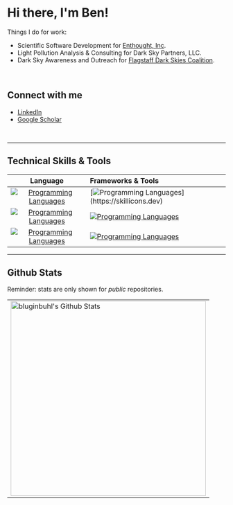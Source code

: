 # Hi there, I'm Ben!

Things I do for work:
- Scientific Software Development for [Enthought, Inc](https://www.enthought.com/).
- Light Pollution Analysis & Consulting for Dark Sky Partners, LLC.
- Dark Sky Awareness and Outreach for [Flagstaff Dark Skies Coalition](https://flagstaffdarkskies.org/).

<br />

## Connect with me

- [LinkedIn](https://linkedin.com/in/benluginbuhl)
- [Google Scholar](https://scholar.google.com/citations?user=lAqY7oIAAAAJ&hl=en)

<br />

---
## Technical Skills & Tools

| Language | Frameworks & Tools |
|:--------:|:-------------------|
[![Programming Languages](https://skillicons.dev/icons?i=py)](https://skillicons.dev) | [![Programming Languages](https://skillicons.dev/icons?i=sklearn,pytorch,opencv,fastapi,django,flask,)](https://skillicons.dev) |
[![Programming Languages](https://skillicons.dev/icons?i=js,ts,html,css)](https://skillicons.dev) | [![Programming Languages](https://skillicons.dev/icons?i=react,redux,nodejs,vite,vitest,npm,d3,materialui,bootstrap,tailwind)](https://skillicons.dev) |
[![Programming Languages](https://skillicons.dev/icons?i=git)](https://skillicons.dev) | [![Programming Languages](https://skillicons.dev/icons?i=github,githubactions,gitlab)](https://skillicons.dev) |

---

## Github Stats

Reminder: stats are only shown for _public_ repositories.
<table align="center">
 <tr>
  <td>
   <img align="center" alt="bluginbuhl's Github Stats" width="450px" src="https://github-readme-stats.vercel.app/api?username=bluginbuhl&show_icons=true&hide_border=true&count_private=true&theme=dark" />
  </td>
 <tr>
</table>


<!-- variable definitions -->
[linkedin]: https://linkedin.com/in/benluginbuhl
[googlescholar]: https://scholar.google.com/citations?user=lAqY7oIAAAAJ&hl=en
